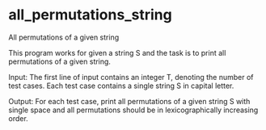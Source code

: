 # all_permutations_string
All permutations of a given string


This program works for given a string S and the task is to print all permutations of a given string.

Input:
The first line of input contains an integer T, denoting the number of test cases. Each test
case contains a single string S in capital letter.

Output:
For each test case, print all permutations of a given string S with single space and all
permutations should be in lexicographically increasing order.
